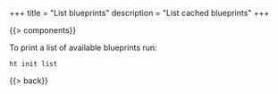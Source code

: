 +++
title = "List blueprints"
description = "List cached blueprints"
+++

{{> components}}

To print a list of available blueprints run:

```
ht init list
```

{{> back}}
